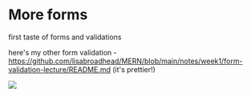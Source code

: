 # More forms

first taste of forms and validations

here's my other form validation - https://github.com/lisabroadhead/MERN/blob/main/notes/week1/form-validation-lecture/README.md (it's prettier!)

![](https://github.com/lisabroadhead/MERN/blob/main/react/more-forms/Screen%20Shot%202022-03-09%20at%2010.25.21%20PM.png)

